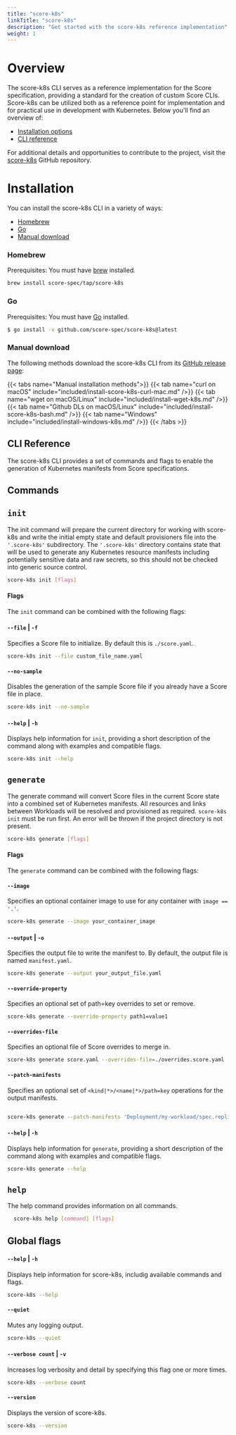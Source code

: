 ```yaml
---
title: "score-k8s"
linkTitle: "score-k8s"
description: "Get started with the score-k8s reference implementation"
weight: 1
---
```


# Overview

The score-k8s CLI serves as a reference implementation for the Score specification, providing a standard for the creation of custom Score CLIs. Score-k8s can be utilized both as a reference point for implementation and for practical use in development with Kubernetes. Below you'll find an overview of:

* [Installation options](#installation)
* [CLI reference](#cli-reference)

For additional details and opportunities to contribute to the project, visit the [score-k8s](https://github.com/score-spec/score-k8s) GitHub repository.

# Installation

You can install the score-k8s CLI in a variety of ways:

- [Homebrew](#homebrew)
- [Go](#go)
- [Manual download](#manual-download)

### Homebrew

Prerequisites: You must have [brew](https://brew.sh) installed.

```bash
brew install score-spec/tap/score-k8s
```

### Go

Prerequisites: You must have [Go](https://go.dev/dl/) installed.

```bash
$ go install -v github.com/score-spec/score-k8s@latest
```

### Manual download

The following methods download the score-k8s CLI from its [GitHub release page](https://github.com/score-spec/score-k8s/releases):

{{< tabs name="Manual installation methods">}}
{{< tab name="curl on macOS" include="included/install-score-k8s-curl-mac.md" />}}
{{< tab name="wget on macOS/Linux" include="included/install-wget-k8s.md" />}}
{{< tab name="Github DLs on macOS/Linux" include="included/install-score-k8s-bash.md" />}}
{{< tab name="Windows" include="included/install-windows-k8s.md" />}}
{{< /tabs >}}

## CLI Reference

The score-k8s CLI provides a set of commands and flags to enable the generation of Kubernetes manifests from Score specifications.

## Commands

## `init`

The init command will prepare the current directory for working with score-k8s and write the initial empty state and default provisioners file into the `'.score-k8s'` subdirectory. The `'.score-k8s'` directory contains state that will be used to generate any Kubernetes resource manifests including potentially sensitive data and raw secrets, so this should not be checked into generic source control.

```bash
score-k8s init [flags]
```

#### Flags

The `init` command can be combined with the following flags:

#### `--file` | `-f`

Specifies a Score file to initialize. By default this is `./score.yaml`.

```bash
score-k8s init --file custom_file_name.yaml
```

#### `--no-sample`

Disables the generation of the sample Score file if you already have a Score file in place.

```bash
score-k8s init --no-sample
```

#### `--help` | `-h`

Displays help information for `init`, providing a short description of the command along with examples and compatible flags.

```bash
score-k8s init --help
```

## `generate`

The generate command will convert Score files in the current Score state into a combined set of Kubernetes manifests. All resources and links between Workloads will be resolved and provisioned as required. `score-k8s init` must be run first. An error will be thrown if the project directory is not present.

```bash
score-k8s generate [flags]
```

#### Flags

The `generate` command can be combined with the following flags:

#### `--image`

Specifies an optional container image to use for any container with `image == '.'`.

```bash
score-k8s generate --image your_container_image
```

#### `--output` | `-o`

Specifies the output file to write the manifest to. By default, the output file is named `manifest.yaml`.

```bash
score-k8s generate --output your_output_file.yaml
```
#### `--override-property`

Specifies an optional set of path=key overrides to set or remove.

```bash
score-k8s generate --override-property path1=value1
```

#### `--overrides-file`

Specifies an optional file of Score overrides to merge in.

```bash
score-k8s generate score.yaml --overrides-file=./overrides.score.yaml
```

#### `--patch-manifests`

Specifies an optional set of `<kind|*>/<name|*>/path=key` operations for the output manifests. 

```bash

score-k8s generate --patch-manifests 'Deployment/my-workload/spec.replicas=3'
```

#### `--help` | `-h`

Displays help information for `generate`, providing a short description of the command along with examples and compatible flags.

```bash
score-k8s generate --help
```

## `help`

The help command provides information on all commands.

```bash
  score-k8s help [command] [flags]
```

## Global flags

#### `--help` | `-h`

Displays help information for score-k8s, includig available commands and flags.

```bash
score-k8s --help
```

#### `--quiet`

Mutes any logging output.

```bash
score-k8s --quiet
```

#### `--verbose count` | `-v`

Increases log verbosity and detail by specifying this flag one or more times.

```bash
score-k8s --verbose count
```

#### `--version`

Displays the version of score-k8s.

```bash
score-k8s --version
```